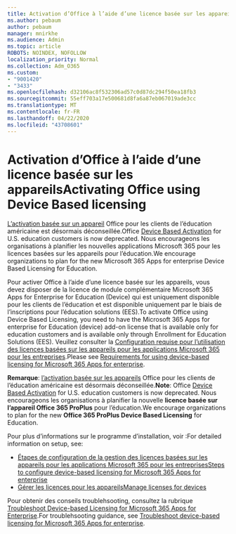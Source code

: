 ```yaml
---
title: Activation d’Office à l’aide d’une licence basée sur les appareils
ms.author: pebaum
author: pebaum
manager: mnirkhe
ms.audience: Admin
ms.topic: article
ROBOTS: NOINDEX, NOFOLLOW
localization_priority: Normal
ms.collection: Adm_O365
ms.custom:
- "9001420"
- "3433"
ms.openlocfilehash: d32106ac8f532306ad57c0d87dc294f50ea18fb3
ms.sourcegitcommit: 55eff703a17e500681d8fa6a87eb067019ade3cc
ms.translationtype: MT
ms.contentlocale: fr-FR
ms.lasthandoff: 04/22/2020
ms.locfileid: "43708601"
---
```

# <a name="activating-office-using-device-based-licensing"></a><span data-ttu-id="b7721-102">Activation d’Office à l’aide d’une licence basée sur les appareils</span><span class="sxs-lookup"><span data-stu-id="b7721-102">Activating Office using Device Based licensing</span></span>

<span data-ttu-id="b7721-103">[L’activation basée sur un appareil](https://aka.ms/officedba) Office pour les clients de l’éducation américaine est désormais déconseillée.</span><span class="sxs-lookup"><span data-stu-id="b7721-103">Office [Device Based Activation](https://aka.ms/officedba) for U.S. education customers is now deprecated.</span></span> <span data-ttu-id="b7721-104">Nous encourageons les organisations à planifier les nouvelles applications Microsoft 365 pour les licences basées sur les appareils pour l’éducation.</span><span class="sxs-lookup"><span data-stu-id="b7721-104">We encourage organizations to plan for the new Microsoft 365 Apps for enterprise Device Based Licensing for Education.</span></span>

<span data-ttu-id="b7721-105">Pour activer Office à l’aide d’une licence basée sur les appareils, vous devez disposer de la licence de module complémentaire Microsoft 365 Apps for Enterprise for Education (Device) qui est uniquement disponible pour les clients de l’éducation et est disponible uniquement par le biais de l’inscriptions pour l’éducation solutions (EES).</span><span class="sxs-lookup"><span data-stu-id="b7721-105">To activate Office using Device Based Licensing, you need to have the Microsoft 365 Apps for enterprise for Education (device) add-on license that is available only for education customers and is available only through Enrollment for Education Solutions (EES).</span></span> <span data-ttu-id="b7721-106">Veuillez consulter la [Configuration requise pour l’utilisation des licences basées sur les appareils pour les applications Microsoft 365 pour les entreprises](https://docs.microsoft.com/deployoffice/device-based-licensing#requirements-for-using-device-based-licensing-for-office-365-proplus).</span><span class="sxs-lookup"><span data-stu-id="b7721-106">Please see [Requirements for using device-based licensing for Microsoft 365 Apps for enterprise](https://docs.microsoft.com/deployoffice/device-based-licensing#requirements-for-using-device-based-licensing-for-office-365-proplus).</span></span>

<span data-ttu-id="b7721-107">**Remarque**: [l’activation basée sur les appareils](https://aka.ms/officedba) Office pour les clients de l’éducation américaine est désormais déconseillée.</span><span class="sxs-lookup"><span data-stu-id="b7721-107">**Note**: Office [Device Based Activation](https://aka.ms/officedba) for U.S. education customers is now deprecated.</span></span> <span data-ttu-id="b7721-108">Nous encourageons les organisations à planifier la nouvelle **licence basée sur l’appareil Office 365 ProPlus** pour l’éducation.</span><span class="sxs-lookup"><span data-stu-id="b7721-108">We encourage organizations to plan for the new **Office 365 ProPlus Device Based Licensing** for Education.</span></span>

<span data-ttu-id="b7721-109">Pour plus d’informations sur le programme d’installation, voir :</span><span class="sxs-lookup"><span data-stu-id="b7721-109">For detailed information on setup, see:</span></span>

- [<span data-ttu-id="b7721-110">Étapes de configuration de la gestion des licences basées sur les appareils pour les applications Microsoft 365 pour les entreprises</span><span class="sxs-lookup"><span data-stu-id="b7721-110">Steps to configure device-based licensing for Microsoft 365 Apps for enterprise</span></span>](https://docs.microsoft.com/deployoffice/device-based-licensing#steps-to-configure-device-based-licensing-for-office-365-proplus)
- [<span data-ttu-id="b7721-111">Gérer les licences pour les appareils</span><span class="sxs-lookup"><span data-stu-id="b7721-111">Manage licenses for devices</span></span>](https://docs.microsoft.com/Office365/Admin/misc/manage-licenses-for-devices)

<span data-ttu-id="b7721-112">Pour obtenir des conseils troublehsooting, consultez la rubrique [Troubleshoot Device-based Licensing for Microsoft 365 Apps for Enterprise](https://docs.microsoft.com/deployoffice/device-based-licensing#troubleshoot-device-based-licensing-for-office-365-proplus).</span><span class="sxs-lookup"><span data-stu-id="b7721-112">For troublehsooting guidance, see [Troubleshoot device-based licensing for Microsoft 365 Apps for enterprise](https://docs.microsoft.com/deployoffice/device-based-licensing#troubleshoot-device-based-licensing-for-office-365-proplus).</span></span>
